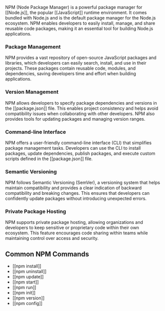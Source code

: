 NPM (Node Package Manager) is a powerful package manager for [[Node.js]], the popular [[JavaScript]] runtime environment. It comes bundled with Node.js and is the default package manager for the Node.js ecosystem. NPM enables developers to easily install, manage, and share reusable code packages, making it an essential tool for building Node.js applications.
### Package Management

NPM provides a vast repository of open-source JavaScript packages and libraries, which developers can easily search, install, and use in their projects. These packages contain reusable code, modules, and dependencies, saving developers time and effort when building applications.

### Version Management

NPM allows developers to specify package dependencies and versions in the [[package.json]] file. This enables project consistency and helps avoid compatibility issues when collaborating with other developers. NPM also provides tools for updating packages and managing version ranges.

### Command-line Interface

NPM offers a user-friendly command-line interface (CLI) that simplifies package management tasks. Developers can use the CLI to install packages, update dependencies, publish packages, and execute custom scripts defined in the [[package.json]] file.

### Semantic Versioning

NPM follows Semantic Versioning (SemVer), a versioning system that helps maintain compatibility and provides a clear indication of backward compatibility and breaking changes. This ensures that developers can confidently update packages without introducing unexpected errors.

### Private Package Hosting

NPM supports private package hosting, allowing organizations and developers to keep sensitive or proprietary code within their own ecosystem. This feature encourages code sharing within teams while maintaining control over access and security.

## Common NPM Commands

- [[npm install]]
- [[npm uninstall]]
- [[npm update]]
- [[npm start]]
- [[npm run]]
- [[npm init]]
- [[npm version]]
- [[npm config]]